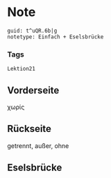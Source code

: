 # Note
```
guid: t^uQR.6b|g
notetype: Einfach + Eselsbrücke
```

### Tags
```
Lektion21
```

## Vorderseite
χωρίς

## Rückseite
getrennt, außer, ohne

## Eselsbrücke

